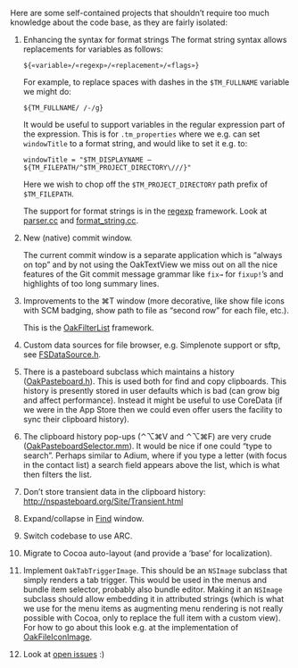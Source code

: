 Here are some self-contained projects that shouldn’t require too much knowledge about the code base, as they are fairly isolated:

1.	Enhancing the syntax for format strings 
	The format string syntax allows replacements for variables as follows:

		${«variable»/«regexp»/«replacement»/«flags»}

	For example, to replace spaces with dashes in the `$TM_FULLNAME` variable we might do:

		${TM_FULLNAME/ /-/g}

	It would be useful to support variables in the regular expression part of the expression. This is for `.tm_properties` where we e.g. can set `windowTitle` to a format string, and would like to set it e.g. to:

		windowTitle = "$TM_DISPLAYNAME — ${TM_FILEPATH/^$TM_PROJECT_DIRECTORY\///}"

	Here we wish to chop off the `$TM_PROJECT_DIRECTORY` path prefix of `$TM_FILEPATH`.

	The support for format strings is in the [regexp][] framework. Look at [parser.cc][] and [format_string.cc][].

2.	New (native) commit window.

	The current commit window is a separate application which is “always on top” and by not using the OakTextView we miss out on all the nice features of the Git commit message grammar like `fix→` for `fixup!`’s and highlights of too long summary lines.

4.	Improvements to the ⌘T window (more decorative, like show file icons with SCM badging, show path to file as “second row” for each file, etc.).

	This is the [OakFilterList][] framework.

6.	Custom data sources for file browser, e.g. Simplenote support or sftp, see [FSDataSource.h][].

7.  There is a pasteboard subclass which maintains a history ([OakPasteboard.h][]). This is used both for find and copy clipboards. This history is presently stored in user defaults which is bad (can grow big and affect performance). Instead it might be useful to use CoreData (if we were in the App Store then we could even offer users the facility to sync their clipboard history).

8.  The clipboard history pop-ups (⌃⌥⌘V and ⌃⌥⌘F) are very crude ([OakPasteboardSelector.mm][]). It would be nice if one could “type to search”. Perhaps similar to Adium, where if you type a letter (with focus in the contact list) a search field appears above the list, which is what then filters the list.

9.  Don’t store transient data in the clipboard history: <http://nspasteboard.org/Site/Transient.html>

10. Expand/collapse in [Find][] window.

11. Switch codebase to use ARC.

12. Migrate to Cocoa auto-layout (and provide a ‘base’ for localization).

12. Implement `OakTabTriggerImage`. This should be an `NSImage` subclass that simply renders a tab trigger. This would be used in the menus and bundle item selector, probably also bundle editor. Making it an `NSImage` subclass should allow embedding it in attributed strings (which is what we use for the menu items as augmenting menu rendering is not really possible with Cocoa, only to replace the full item with a custom view). For how to go about this look e.g. at the implementation of [OakFileIconImage][].

13. Look at [open issues][] :)

[regexp]:           https://github.com/textmate/textmate/tree/master/Frameworks/regexp
[parser.cc]:        https://github.com/textmate/textmate/blob/master/Frameworks/regexp/src/parser.cc
[format_string.cc]: https://github.com/textmate/textmate/blob/master/Frameworks/regexp/src/format_string.cc
[OakFilterList]:    https://github.com/textmate/textmate/tree/master/Frameworks/OakFilterList
[scm]:              https://github.com/textmate/textmate/tree/master/Frameworks/scm
[api.h]:            https://github.com/textmate/textmate/tree/master/Frameworks/scm/src/drivers/hg.cc
[hg.cc]:            https://github.com/textmate/textmate/tree/master/Frameworks/scm/src/drivers/api.h
[FSDataSource.h]:   https://github.com/textmate/textmate/blob/master/Frameworks/OakFileBrowser/src/io/FSDataSource.h
[OakPasteboard.h]:  https://github.com/textmate/textmate/blob/master/Frameworks/OakAppKit/src/OakPasteboard.h
[OakPasteboardSelector.mm]: https://github.com/textmate/textmate/blob/master/Frameworks/OakAppKit/src/OakPasteboardSelector.mm
[Find]:             https://github.com/textmate/textmate/tree/master/Frameworks/Find
[open issues]:      https://github.com/textmate/textmate/issues
[OakFileIconImage]: https://github.com/textmate/textmate/blob/master/Frameworks/OakAppKit/src/OakFileIconImage.mm